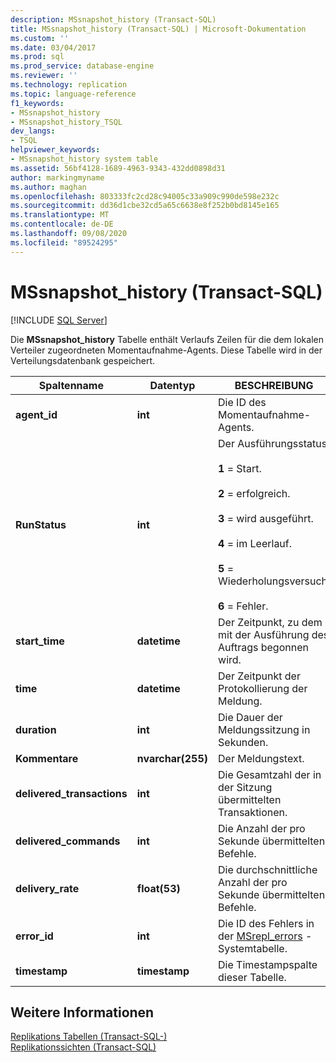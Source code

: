 ```yaml
---
description: MSsnapshot_history (Transact-SQL)
title: MSsnapshot_history (Transact-SQL) | Microsoft-Dokumentation
ms.custom: ''
ms.date: 03/04/2017
ms.prod: sql
ms.prod_service: database-engine
ms.reviewer: ''
ms.technology: replication
ms.topic: language-reference
f1_keywords:
- MSsnapshot_history
- MSsnapshot_history_TSQL
dev_langs:
- TSQL
helpviewer_keywords:
- MSsnapshot_history system table
ms.assetid: 56bf4128-1689-4963-9343-432dd0898d31
author: markingmyname
ms.author: maghan
ms.openlocfilehash: 803333fc2cd28c94005c33a909c990de598e232c
ms.sourcegitcommit: dd36d1cbe32cd5a65c6638e8f252b0bd8145e165
ms.translationtype: MT
ms.contentlocale: de-DE
ms.lasthandoff: 09/08/2020
ms.locfileid: "89524295"
---
```

# <a name="mssnapshot_history-transact-sql"></a>MSsnapshot_history (Transact-SQL)
[!INCLUDE [SQL Server](../../includes/applies-to-version/sqlserver.md)]

  Die **MSsnapshot_history** Tabelle enthält Verlaufs Zeilen für die dem lokalen Verteiler zugeordneten Momentaufnahme-Agents. Diese Tabelle wird in der Verteilungsdatenbank gespeichert.  
  
|Spaltenname|Datentyp|BESCHREIBUNG|  
|-----------------|---------------|-----------------|  
|**agent_id**|**int**|Die ID des Momentaufnahme-Agents.|  
|**RunStatus**|**int**|Der Ausführungsstatus:<br /><br /> **1** = Start.<br /><br /> **2** = erfolgreich.<br /><br /> **3** = wird ausgeführt.<br /><br /> **4** = im Leerlauf.<br /><br /> **5** = Wiederholungsversuch.<br /><br /> **6** = Fehler.|  
|**start_time**|**datetime**|Der Zeitpunkt, zu dem mit der Ausführung des Auftrags begonnen wird.|  
|**time**|**datetime**|Der Zeitpunkt der Protokollierung der Meldung.|  
|**duration**|**int**|Die Dauer der Meldungssitzung in Sekunden.|  
|**Kommentare**|**nvarchar(255)**|Der Meldungstext.|  
|**delivered_transactions**|**int**|Die Gesamtzahl der in der Sitzung übermittelten Transaktionen.|  
|**delivered_commands**|**int**|Die Anzahl der pro Sekunde übermittelten Befehle.|  
|**delivery_rate**|**float(53)**|Die durchschnittliche Anzahl der pro Sekunde übermittelten Befehle.|  
|**error_id**|**int**|Die ID des Fehlers in der [MSrepl_errors](../../relational-databases/system-tables/msrepl-errors-transact-sql.md) -Systemtabelle.|  
|**timestamp**|**timestamp**|Die Timestampspalte dieser Tabelle.|  
  
## <a name="see-also"></a>Weitere Informationen  
 [Replikations Tabellen &#40;Transact-SQL-&#41;](../../relational-databases/system-tables/replication-tables-transact-sql.md)   
 [Replikationssichten &#40;Transact-SQL&#41;](../../relational-databases/system-views/replication-views-transact-sql.md)  
  
  
